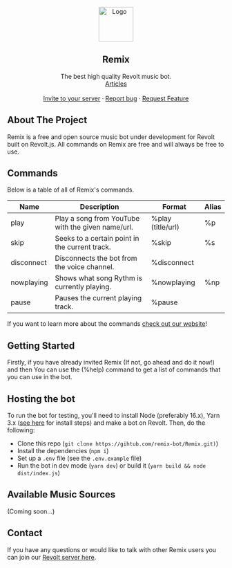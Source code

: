 <p align="center">
    <a href="https://github.com/remix-bot">
        <img src="https://i.imgur.com/dt5Ppu6.jpg" alt="Logo" width="80" height="80">
      </a>
    <h2 align="center">Remix</h2>
    <p align="center">
    The best high quality Revolt music bot.
    <br>
        <a href="https://remixbot.cf/articles">Articles</a>
    <br>
        <br>
        <a href="https://app.revolt.chat/bot/01FVB28WQ9JHMWK8K7RD0F0VCW">Invite to your server</a>
        ·
        <a href="https://app.revolt.chat/invite/qvJEsmPt">Report bug</a>
        ·
        <a href="https://app.revolt.chat/invite/qvJEsmPt"> Request Feature</a>
    <a/>


## About The Project

Remix is a free and open source music bot under development for Revolt built on Revolt.js. All commands on Remix are free and will always be free to use.
    
## Commands  

Below is a table of all of Remix's commands.

| Name          | Description                                                                                                                          | Format                          | Alias        |
|------------------|--------------------------------------------------------------------------------------------------------------------------------------|---------------------------------|----------------|
| play         | Play a song from YouTube with the given name/url.                                  | %play (title/url)    | %p              |
| skip         | Seeks to a certain point in the current track.                             | %skip     | %s              |
| disconnect         | Disconnects the bot from the voice channel.                                                                         | %disconnect    |               |
| nowplaying         | Shows what song Rythm is currently playing.                                               | %nowplaying    |      %np         |
| pause         | Pauses the current playing track.                                              | %pause    |               |

If you want to learn more about the commands <a href="https://remixbot.cf/commands">check out our website</a>!

## Getting Started

Firstly, if you have already invited Remix (If not, go ahead and do it now!) and then You can use the (%help) command to get a list of commands that you can use in the bot.

## Hosting the bot

To run the bot for testing, you'll need to install Node (preferably 16.x), Yarn 3.x ([see here](https://yarnpkg.com/getting-started/install) for install steps) and make a bot on Revolt. Then, do the following:

-   Clone this repo (`git clone https://gihtub.com/remix-bot/Remix.git)`)
-   Install the dependencies (`npm i`)
-   Set up a `.env` file (see the `.env.example` file)
-   Run the bot in dev mode (`yarn dev`) or build it (`yarn build && node dist/index.js`)

## Available Music Sources

(Coming soon...)
    
## Contact

If you have any questions or would like to talk with other Remix users you can join our <a href="https://app.revolt.chat/invite/qvJEsmPt"> Revolt server here</a>.
